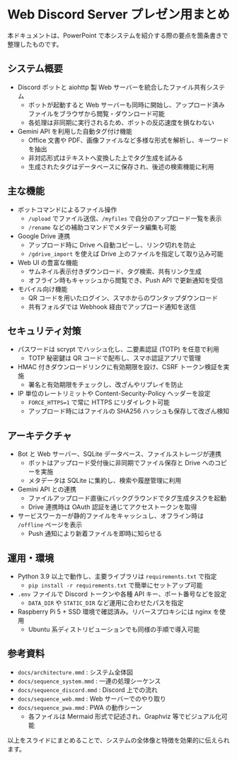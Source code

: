 # Web Discord Server プレゼン用まとめ

本ドキュメントは、PowerPoint で本システムを紹介する際の要点を箇条書きで整理したものです。

## システム概要
- Discord ボットと aiohttp 製 Web サーバーを統合したファイル共有システム
  - ボットが起動すると Web サーバーも同時に開始し、アップロード済みファイルをブラウザから閲覧・ダウンロード可能
  - 各処理は非同期に実行されるため、ボットの反応速度を損なわない
- Gemini API を利用した自動タグ付け機能
  - Office 文書や PDF、画像ファイルなど多様な形式を解析し、キーワードを抽出
  - 非対応形式はテキストへ変換した上でタグ生成を試みる
  - 生成されたタグはデータベースに保存され、後述の検索機能に利用

## 主な機能
- ボットコマンドによるファイル操作
  - `/upload` でファイル送信、`/myfiles` で自分のアップロード一覧を表示
  - `/rename` などの補助コマンドでメタデータ編集も可能
- Google Drive 連携
  - アップロード時に Drive へ自動コピーし、リンク切れを防止
  - `/gdrive_import` を使えば Drive 上のファイルを指定して取り込み可能
- Web UI の豊富な機能
  - サムネイル表示付きダウンロード、タグ検索、共有リンク生成
  - オフライン時もキャッシュから閲覧でき、Push API で更新通知を受信
- モバイル向け機能
  - QR コードを用いたログイン、スマホからのワンタップダウンロード
  - 共有フォルダでは Webhook 経由でアップロード通知を送信

## セキュリティ対策
- パスワードは scrypt でハッシュ化し、二要素認証 (TOTP) を任意で利用
  - TOTP 秘密鍵は QR コードで配布し、スマホ認証アプリで管理
- HMAC 付きダウンロードリンクに有効期限を設け、CSRF トークン検証を実施
  - 署名と有効期限をチェックし、改ざんやリプレイを防止
- IP 単位のレートリミットや Content-Security-Policy ヘッダーを設定
  - `FORCE_HTTPS=1` で常に HTTPS にリダイレクト可能
  - アップロード時にはファイルの SHA256 ハッシュも保存して改ざん検知

## アーキテクチャ
- Bot と Web サーバー、SQLite データベース、ファイルストレージが連携
  - ボットはアップロード受付後に非同期でファイル保存と Drive へのコピーを実施
  - メタデータは SQLite に集約し、検索や履歴管理に利用
- Gemini API との連携
  - ファイルアップロード直後にバックグラウンドでタグ生成タスクを起動
  - Drive 連携時は OAuth 認証を通じてアクセストークンを取得
- サービスワーカーが静的ファイルをキャッシュし、オフライン時は `/offline` ページを表示
  - Push 通知により新着ファイルを即時に知らせる

## 運用・環境
- Python 3.9 以上で動作し、主要ライブラリは `requirements.txt` で指定
  - `pip install -r requirements.txt` で簡単にセットアップ可能
- `.env` ファイルで Discord トークンや各種 API キー、ポート番号などを設定
  - `DATA_DIR` や `STATIC_DIR` など運用に合わせたパスを指定
- Raspberry Pi 5 + SSD 環境で確認済み。リバースプロキシには nginx を使用
  - Ubuntu 系ディストリビューションでも同様の手順で導入可能

## 参考資料
- `docs/architecture.mmd` : システム全体図
- `docs/sequence_system.mmd` : 一連の処理シーケンス
- `docs/sequence_discord.mmd` : Discord 上での流れ
- `docs/sequence_web.mmd` : Web サーバーでのやり取り
- `docs/sequence_pwa.mmd` : PWA の動作シーン
  - 各ファイルは Mermaid 形式で記述され、Graphviz 等でビジュアル化可能

以上をスライドにまとめることで、システムの全体像と特徴を効果的に伝えられます。
